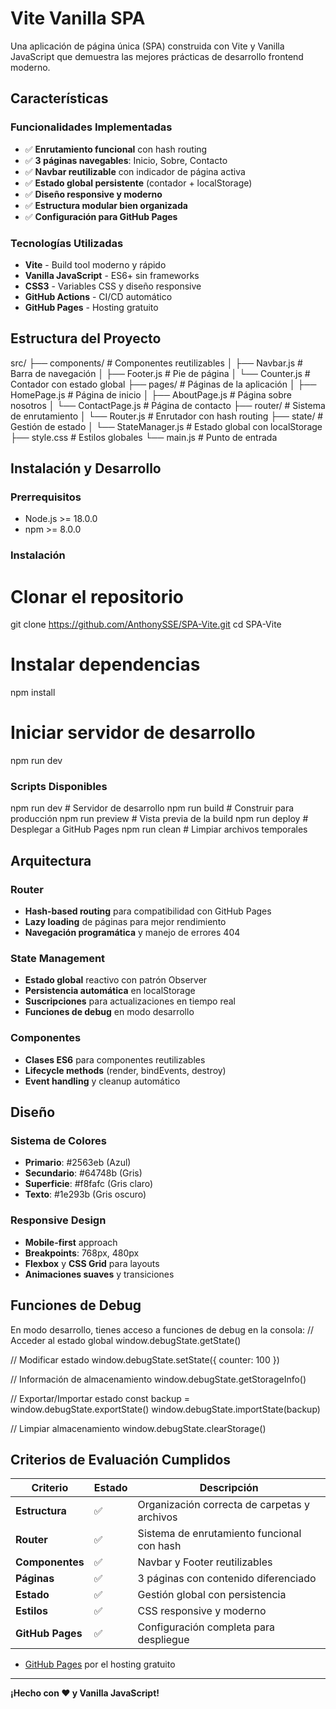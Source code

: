 # Vite Vanilla SPA

Una aplicación de página única (SPA) construida con Vite y Vanilla JavaScript que demuestra las mejores prácticas de desarrollo frontend moderno.

## Características

### Funcionalidades Implementadas
- ✅ **Enrutamiento funcional** con hash routing
- ✅ **3 páginas navegables**: Inicio, Sobre, Contacto
- ✅ **Navbar reutilizable** con indicador de página activa
- ✅ **Estado global persistente** (contador + localStorage)
- ✅ **Diseño responsive y moderno**
- ✅ **Estructura modular bien organizada**
- ✅ **Configuración para GitHub Pages**

### Tecnologías Utilizadas
- **Vite** - Build tool moderno y rápido
- **Vanilla JavaScript** - ES6+ sin frameworks
- **CSS3** - Variables CSS y diseño responsive
- **GitHub Actions** - CI/CD automático
- **GitHub Pages** - Hosting gratuito

## Estructura del Proyecto

src/
├── components/          # Componentes reutilizables
│   ├── Navbar.js       # Barra de navegación
│   ├── Footer.js       # Pie de página
│   └── Counter.js      # Contador con estado global
├── pages/              # Páginas de la aplicación
│   ├── HomePage.js     # Página de inicio
│   ├── AboutPage.js    # Página sobre nosotros
│   └── ContactPage.js  # Página de contacto
├── router/             # Sistema de enrutamiento
│   └── Router.js       # Enrutador con hash routing
├── state/              # Gestión de estado
│   └── StateManager.js # Estado global con localStorage
├── style.css           # Estilos globales
└── main.js             # Punto de entrada
## Instalación y Desarrollo

### Prerrequisitos
- Node.js >= 18.0.0
- npm >= 8.0.0

### Instalación

# Clonar el repositorio
git clone https://github.com/AnthonySSE/SPA-Vite.git
cd SPA-Vite

# Instalar dependencias
npm install

# Iniciar servidor de desarrollo
npm run dev

### Scripts Disponibles

npm run dev      # Servidor de desarrollo
npm run build    # Construir para producción
npm run preview  # Vista previa de la build
npm run deploy   # Desplegar a GitHub Pages
npm run clean    # Limpiar archivos temporales

## Arquitectura

### Router
- **Hash-based routing** para compatibilidad con GitHub Pages
- **Lazy loading** de páginas para mejor rendimiento
- **Navegación programática** y manejo de errores 404

### State Management
- **Estado global** reactivo con patrón Observer
- **Persistencia automática** en localStorage
- **Suscripciones** para actualizaciones en tiempo real
- **Funciones de debug** en modo desarrollo

### Componentes
- **Clases ES6** para componentes reutilizables
- **Lifecycle methods** (render, bindEvents, destroy)
- **Event handling** y cleanup automático

## Diseño

### Sistema de Colores
- **Primario**: #2563eb (Azul)
- **Secundario**: #64748b (Gris)
- **Superficie**: #f8fafc (Gris claro)
- **Texto**: #1e293b (Gris oscuro)

### Responsive Design
- **Mobile-first** approach
- **Breakpoints**: 768px, 480px
- **Flexbox** y **CSS Grid** para layouts
- **Animaciones suaves** y transiciones

## Funciones de Debug

En modo desarrollo, tienes acceso a funciones de debug en la consola:
// Acceder al estado global
window.debugState.getState()

// Modificar estado
window.debugState.setState({ counter: 100 })

// Información de almacenamiento
window.debugState.getStorageInfo()

// Exportar/Importar estado
const backup = window.debugState.exportState()
window.debugState.importState(backup)

// Limpiar almacenamiento
window.debugState.clearStorage()

## Criterios de Evaluación Cumplidos

| Criterio | Estado | Descripción |
|----------|--------|-------------|
| **Estructura** | ✅ | Organización correcta de carpetas y archivos |
| **Router** | ✅ | Sistema de enrutamiento funcional con hash |
| **Componentes** | ✅ | Navbar y Footer reutilizables |
| **Páginas** | ✅ | 3 páginas con contenido diferenciado |
| **Estado** | ✅ | Gestión global con persistencia |
| **Estilos** | ✅ | CSS responsive y moderno |
| **GitHub Pages** | ✅ | Configuración completa para despliegue |
- [GitHub Pages](https://pages.github.com/) por el hosting gratuito
---

**¡Hecho con ❤️ y Vanilla JavaScript!**

